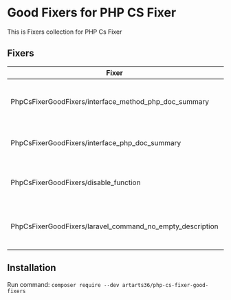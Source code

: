 # Good Fixers for PHP CS Fixer

This is Fixers collection for PHP Cs Fixer

## Fixers

| Fixer   | Description  | Config |
| ------------ | ------------ | ------------ |
|  PhpCsFixerGoodFixers/interface_method_php_doc_summary  | Check comments for methods of interfaces  | not |
| PhpCsFixerGoodFixers/interface_php_doc_summary | Check comments for  interfaces | not |
| PhpCsFixerGoodFixers/disable_function  | Check the use of disabled functions   | `disable_functions` - array of disabled functions names, default: `dd, dump` |
| PhpCsFixerGoodFixers/laravel_command_no_empty_description | Laravel console commands with filled descriptions | not |

## Installation

Run command: `composer require --dev artarts36/php-cs-fixer-good-fixers`

